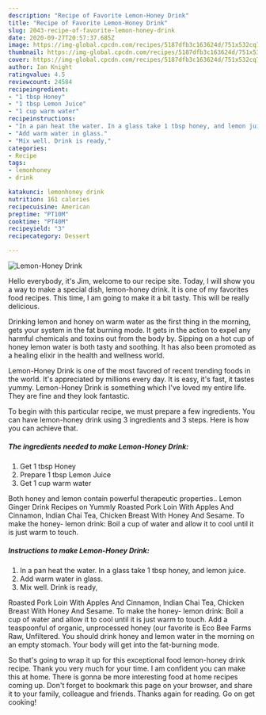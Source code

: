 ```yaml
---
description: "Recipe of Favorite Lemon-Honey Drink"
title: "Recipe of Favorite Lemon-Honey Drink"
slug: 2043-recipe-of-favorite-lemon-honey-drink
date: 2020-09-27T20:57:37.685Z
image: https://img-global.cpcdn.com/recipes/5187dfb3c163624d/751x532cq70/lemon-honey-drink-recipe-main-photo.jpg
thumbnail: https://img-global.cpcdn.com/recipes/5187dfb3c163624d/751x532cq70/lemon-honey-drink-recipe-main-photo.jpg
cover: https://img-global.cpcdn.com/recipes/5187dfb3c163624d/751x532cq70/lemon-honey-drink-recipe-main-photo.jpg
author: Ian Knight
ratingvalue: 4.5
reviewcount: 24584
recipeingredient:
- "1 tbsp Honey"
- "1 tbsp Lemon Juice"
- "1 cup warm water"
recipeinstructions:
- "In a pan heat the water. In a glass take 1 tbsp honey, and lemon juice."
- "Add warm water in glass."
- "Mix well. Drink is ready,"
categories:
- Recipe
tags:
- lemonhoney
- drink

katakunci: lemonhoney drink 
nutrition: 161 calories
recipecuisine: American
preptime: "PT10M"
cooktime: "PT40M"
recipeyield: "3"
recipecategory: Dessert

---
```



![Lemon-Honey Drink](https://img-global.cpcdn.com/recipes/5187dfb3c163624d/751x532cq70/lemon-honey-drink-recipe-main-photo.jpg)

Hello everybody, it's Jim, welcome to our recipe site. Today, I will show you a way to make a special dish, lemon-honey drink. It is one of my favorites food recipes. This time, I am going to make it a bit tasty. This will be really delicious.

Drinking lemon and honey on warm water as the first thing in the morning, gets your system in the fat burning mode. It gets in the action to expel any harmful chemicals and toxins out from the body by. Sipping on a hot cup of honey lemon water is both tasty and soothing. It has also been promoted as a healing elixir in the health and wellness world.

Lemon-Honey Drink is one of the most favored of recent trending foods in the world. It's appreciated by millions every day. It is easy, it's fast, it tastes yummy. Lemon-Honey Drink is something which I've loved my entire life. They are fine and they look fantastic.


To begin with this particular recipe, we must prepare a few ingredients. You can have lemon-honey drink using 3 ingredients and 3 steps. Here is how you can achieve that.

<!--inarticleads1-->

##### The ingredients needed to make Lemon-Honey Drink:

1. Get 1 tbsp Honey
1. Prepare 1 tbsp Lemon Juice
1. Get 1 cup warm water


Both honey and lemon contain powerful therapeutic properties.. Lemon Ginger Drink Recipes on Yummly Roasted Pork Loin With Apples And Cinnamon, Indian Chai Tea, Chicken Breast With Honey And Sesame. To make the honey- lemon drink: Boil a cup of water and allow it to cool until it is just warm to touch. 

<!--inarticleads2-->

##### Instructions to make Lemon-Honey Drink:

1. In a pan heat the water. In a glass take 1 tbsp honey, and lemon juice.
1. Add warm water in glass.
1. Mix well. Drink is ready,


Roasted Pork Loin With Apples And Cinnamon, Indian Chai Tea, Chicken Breast With Honey And Sesame. To make the honey- lemon drink: Boil a cup of water and allow it to cool until it is just warm to touch. Add a teaspoonful of organic, unprocessed honey (our favorite is Eco Bee Farms Raw, Unfiltered. You should drink honey and lemon water in the morning on an empty stomach. Your body will get into the fat-burning mode. 

So that's going to wrap it up for this exceptional food lemon-honey drink recipe. Thank you very much for your time. I am confident you can make this at home. There is gonna be more interesting food at home recipes coming up. Don't forget to bookmark this page on your browser, and share it to your family, colleague and friends. Thanks again for reading. Go on get cooking!
